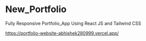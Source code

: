 # New_Portfolio

Fully Responsive Portfolio_App Using React JS and Tailwind CSS

https://portfolio-website-abhishek280999.vercel.app/


